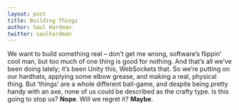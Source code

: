 ```yaml
---
layout: post
title: Building Things
author: Saul Hardman
twitter: saulhardman
---
```


We want to build something real – don’t get me wrong, software’s flippin’ cool man, but too much of one thing is good for nothing. And that’s all we’ve been doing lately; it’s been Unity this, WebSockets that. So we’re putting on our hardhats, applying some elbow grease, and making a real, physical thing. But ‘things’ are a whole different ball-game, and despite being pretty handy with an axe, none of us could be described as the crafty type. Is this going to stop us? **Nope**. Will we regret it? **Maybe**.

